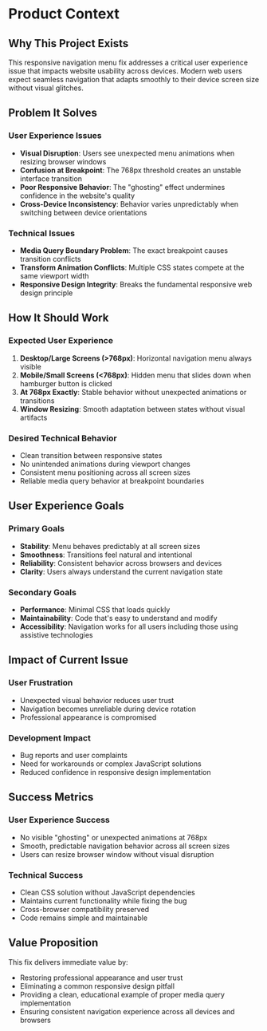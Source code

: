 # Product Context

## Why This Project Exists
This responsive navigation menu fix addresses a critical user experience issue that impacts website usability across devices. Modern web users expect seamless navigation that adapts smoothly to their device screen size without visual glitches.

## Problem It Solves
### User Experience Issues
- **Visual Disruption**: Users see unexpected menu animations when resizing browser windows
- **Confusion at Breakpoint**: The 768px threshold creates an unstable interface transition
- **Poor Responsive Behavior**: The "ghosting" effect undermines confidence in the website's quality
- **Cross-Device Inconsistency**: Behavior varies unpredictably when switching between device orientations

### Technical Issues
- **Media Query Boundary Problem**: The exact breakpoint causes transition conflicts
- **Transform Animation Conflicts**: Multiple CSS states compete at the same viewport width
- **Responsive Design Integrity**: Breaks the fundamental responsive web design principle

## How It Should Work
### Expected User Experience
1. **Desktop/Large Screens (>768px)**: Horizontal navigation menu always visible
2. **Mobile/Small Screens (<768px)**: Hidden menu that slides down when hamburger button is clicked
3. **At 768px Exactly**: Stable behavior without unexpected animations or transitions
4. **Window Resizing**: Smooth adaptation between states without visual artifacts

### Desired Technical Behavior
- Clean transition between responsive states
- No unintended animations during viewport changes
- Consistent menu positioning across all screen sizes
- Reliable media query behavior at breakpoint boundaries

## User Experience Goals
### Primary Goals
- **Stability**: Menu behaves predictably at all screen sizes
- **Smoothness**: Transitions feel natural and intentional
- **Reliability**: Consistent behavior across browsers and devices
- **Clarity**: Users always understand the current navigation state

### Secondary Goals
- **Performance**: Minimal CSS that loads quickly
- **Maintainability**: Code that's easy to understand and modify
- **Accessibility**: Navigation works for all users including those using assistive technologies

## Impact of Current Issue
### User Frustration
- Unexpected visual behavior reduces user trust
- Navigation becomes unreliable during device rotation
- Professional appearance is compromised

### Development Impact
- Bug reports and user complaints
- Need for workarounds or complex JavaScript solutions
- Reduced confidence in responsive design implementation

## Success Metrics
### User Experience Success
- No visible "ghosting" or unexpected animations at 768px
- Smooth, predictable navigation behavior across all screen sizes
- Users can resize browser window without visual disruption

### Technical Success
- Clean CSS solution without JavaScript dependencies
- Maintains current functionality while fixing the bug
- Cross-browser compatibility preserved
- Code remains simple and maintainable

## Value Proposition
This fix delivers immediate value by:
- Restoring professional appearance and user trust
- Eliminating a common responsive design pitfall
- Providing a clean, educational example of proper media query implementation
- Ensuring consistent navigation experience across all devices and browsers 